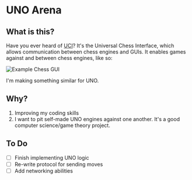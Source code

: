 # UNO Arena
## What is this?
Have you ever heard of [UCI](https://en.wikipedia.org/wiki/Universal_Chess_Interface)?  It's the Universal Chess Interface, which allows communication between chess engines and GUIs. It enables games against and between chess engines, like so:

![Example Chess GUI](https://i.stack.imgur.com/ZceaT.gif)

I'm making something similar for UNO.

## Why?

1. Improving my coding skills
2. I want to pit self-made UNO engines against one another.  It's a good computer science/game theory project.

## To Do
- [ ] Finish implementing UNO logic
- [ ] Re-write protocol for sending moves
- [ ] Add networking abilities
